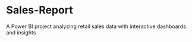 # Sales-Report
A Power BI project analyzing retail sales data with interactive dashboards and insights
